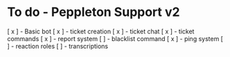 # To do - Peppleton Support v2

[ x ] - Basic bot
[ x ] - ticket creation
[ x ] - ticket chat
[ x ] - ticket commands
[ x ] - report system
[ ] - blacklist command
[ x ] - ping system
[ ] - reaction roles
[ ] - transcriptions
